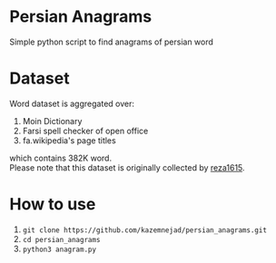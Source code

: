 # Persian Anagrams
Simple python script to find anagrams of persian word

# Dataset
Word dataset is aggregated over:
1. Moin Dictionary
2. Farsi spell checker of open office
3. fa.wikipedia's page titles

which contains 382K word. <br/>
Please note that this dataset is originally collected by [reza1615](https://github.com/reza1615).

# How to use
1. `git clone https://github.com/kazemnejad/persian_anagrams.git`
2. `cd persian_anagrams`
3. `python3 anagram.py`
